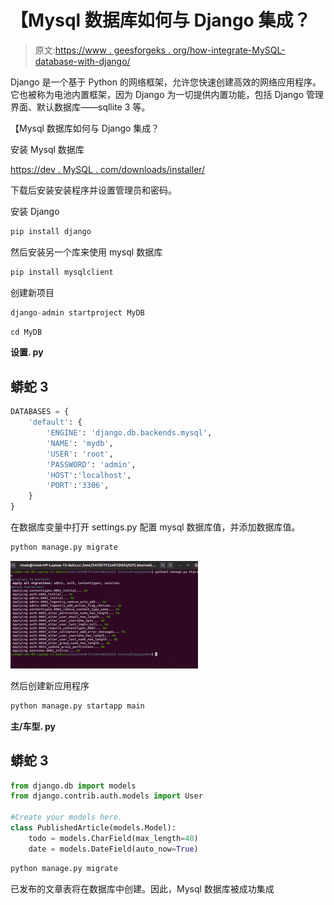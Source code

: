 # 【Mysql 数据库如何与 Django 集成？

> 原文:[https://www . geesforgeks . org/how-integrate-MySQL-database-with-django/](https://www.geeksforgeeks.org/how-to-integrate-mysql-database-with-django/)

Django 是一个基于 Python 的网络框架，允许您快速创建高效的网络应用程序。它也被称为电池内置框架，因为 Django 为一切提供内置功能，包括 Django 管理界面、默认数据库——sqllite 3 等。

【Mysql 数据库如何与 Django 集成？

安装 Mysql 数据库

[https://dev . MySQL . com/downloads/installer/](https://dev.mysql.com/downloads/installer/)

下载后安装安装程序并设置管理员和密码。

安装 Django

```py
pip install django
```

然后安装另一个库来使用 mysql 数据库

```py
pip install mysqlclient
```

创建新项目

```py
django-admin startproject MyDB
```

```py
cd MyDB
```

**设置. py**

## 蟒蛇 3

```py
DATABASES = {
    'default': {
        'ENGINE': 'django.db.backends.mysql',
        'NAME': 'mydb',
        'USER': 'root',
        'PASSWORD': 'admin',
        'HOST':'localhost',
        'PORT':'3306',
    }
}
```

在数据库变量中打开 settings.py 配置 mysql 数据库值，并添加数据库值。

```py
python manage.py migrate
```

![](img/4ad5e6ca998f4f0be644bbaeda8d95a9.png)

然后创建新应用程序

```py
python manage.py startapp main
```

**主/车型. py**

## 蟒蛇 3

```py
from django.db import models
from django.contrib.auth.models import User

#Create your models here.
class PublishedArticle(models.Model):
    todo = models.CharField(max_length=40)
    date = models.DateField(auto_now=True)
```

```py
python manage.py migrate
```

已发布的文章表将在数据库中创建。因此，Mysql 数据库被成功集成